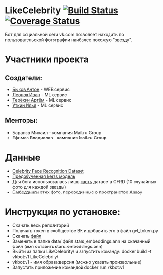 # LikeCelebrity [![Build Status](https://travis-ci.org/kepolol/LikeCelebrity.svg?branch=master)](https://travis-ci.org/kepolol/LikeCelebrity) [![Coverage Status](https://coveralls.io/repos/github/kepolol/LikeCelebrity/badge.svg)](https://coveralls.io/github/kepolol/LikeCelebrity)

Бот для социальной сети vk.com позволяет находить по пользовательской фотографии наиболее похожую "звезду".

# Участники проекта
## Создатели:
* [Быков Антон](https://github.com/Bykov25) - WEB сервис
* [Леонов Иван](https://github.com/kepolol) - ML сервис
* [Терёхин Артём](https://github.com/VudiRB) - ML сервис
* [Уткин Илья](https://github.com/BLOOMFLARK) - ML сервис
## Менторы:
* Баранов Михаил - компания Mail.ru Group
* Ефимов Владислав - компания Mail.ru Group

# Данные
* [Celebrity Face Recognition Dataset](https://github.com/prateekmehta59/Celebrity-Face-Recognition-Dataset)
* [Предобученная keras модель](https://drive.google.com/drive/folders/1pwQ3H4aJ8a6yyJHZkTwtjcL4wYWQb7bn)
* Для бота использовалась лишь  [часть](https://drive.google.com/open?id=1lpM_nzwkMJc7QrRig3VVh7_fNtTaTPwH) датасета CFRD (10 случайных фото для каждой звезды)
* [Эмбеддинги](https://yadi.sk/d/SDKBoWQJ9YRgGw) этих фото, переведенные в пространство [Annoy](https://github.com/spotify/annoy)

# Инструкция по установке:
* Скачать весь репозиторий
* Получить токен в сообществе ВК и добавить его в файл get_token.py
* Скачать [файл](https://yadi.sk/d/SDKBoWQJ9YRgGw)
* Заменить в папке data/ файл stars_embeddings.ann на скачанный файл (имя оставить stars_embeddings.ann)
* Выйти из папки LikeCelebrity/ и запустить команду: docker build -t vkbot:v1 LikeCelebrity/
* vkbot:v1 - имя образа:версия (можно указать произвольные)
* Запустить приложение командой docker run vkbot:v1
